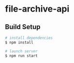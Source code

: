 # file-archive-api

## Build Setup

```bash
# install dependencies
$ npm install

# launch server
$ npm run start
```